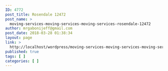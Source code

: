 ```yaml
---
ID: 4772
post_title: Rosendale 12472
post_name: >
  moving-services-moving-services-moving-services-rosendale-12472
author: mrgabonijeff@gmail.com
post_date: 2018-03-28 01:38:34
layout: page
link: >
  http://localhost/wordpress/moving-services-moving-services-moving-services-rosendale-12472/
published: true
tags: [ ]
categories: [ ]
---
```

